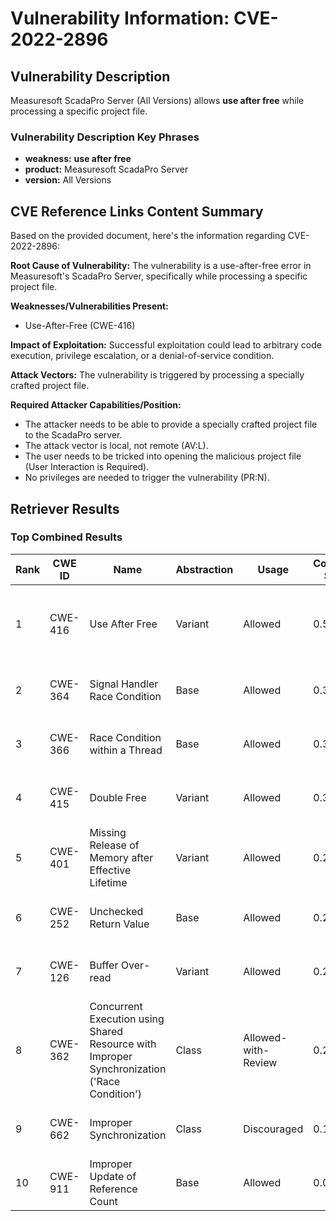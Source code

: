 # Vulnerability Information: CVE-2022-2896

## Vulnerability Description
Measuresoft ScadaPro Server (All Versions) allows **use after free** while processing a specific project file.

### Vulnerability Description Key Phrases
- **weakness:** **use after free**
- **product:** Measuresoft ScadaPro Server
- **version:** All Versions

## CVE Reference Links Content Summary
Based on the provided document, here's the information regarding CVE-2022-2896:

**Root Cause of Vulnerability:**
The vulnerability is a use-after-free error in Measuresoft's ScadaPro Server, specifically while processing a specific project file.

**Weaknesses/Vulnerabilities Present:**
- Use-After-Free (CWE-416)

**Impact of Exploitation:**
Successful exploitation could lead to arbitrary code execution, privilege escalation, or a denial-of-service condition.

**Attack Vectors:**
The vulnerability is triggered by processing a specially crafted project file.

**Required Attacker Capabilities/Position:**
- The attacker needs to be able to provide a specially crafted project file to the ScadaPro server.
- The attack vector is local, not remote (AV:L).
- The user needs to be tricked into opening the malicious project file (User Interaction is Required).
- No privileges are needed to trigger the vulnerability (PR:N).

## Retriever Results

### Top Combined Results

| Rank | CWE ID | Name | Abstraction | Usage | Combined Score | Retrievers | Individual Scores |
|------|--------|------|-------------|-------|---------------|------------|-------------------|
| 1 | CWE-416 | Use After Free | Variant | Allowed | 0.5750 | dense, sparse, graph | dense: 0.441, sparse: 0.078, graph: 1.000 |
| 2 | CWE-364 | Signal Handler Race Condition | Base | Allowed | 0.3926 | sparse, graph | sparse: 0.061, graph: 1.000 |
| 3 | CWE-366 | Race Condition within a Thread | Base | Allowed | 0.3509 | sparse, graph | sparse: 0.062, graph: 0.882 |
| 4 | CWE-415 | Double Free | Variant | Allowed | 0.3467 | sparse, graph | sparse: 0.057, graph: 0.960 |
| 5 | CWE-401 | Missing Release of Memory after Effective Lifetime | Variant | Allowed | 0.2488 | dense, sparse | dense: 0.471, sparse: 0.059 |
| 6 | CWE-252 | Unchecked Return Value | Base | Allowed | 0.2403 | sparse, graph | sparse: 0.044, graph: 0.602 |
| 7 | CWE-126 | Buffer Over-read | Variant | Allowed | 0.2251 | dense, sparse | dense: 0.435, sparse: 0.046 |
| 8 | CWE-362 | Concurrent Execution using Shared Resource with Improper Synchronization ('Race Condition') | Class | Allowed-with-Review | 0.2121 | sparse, graph | sparse: 0.062, graph: 0.911 |
| 9 | CWE-662 | Improper Synchronization | Class | Discouraged | 0.1078 | sparse, graph | sparse: 0.047, graph: 0.598 |
| 10 | CWE-911 | Improper Update of Reference Count | Base | Allowed | 0.0316 | sparse | sparse: 0.055 |

